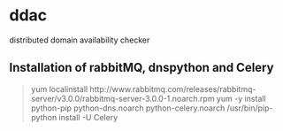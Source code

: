 ddac
====

distributed domain availability checker

## Installation of rabbitMQ, dnspython and Celery

<blockquote>
yum localinstall http://www.rabbitmq.com/releases/rabbitmq-server/v3.0.0/rabbitmq-server-3.0.0-1.noarch.rpm
yum -y install python-pip python-dns.noarch python-celery.noarch
/usr/bin/pip-python install -U Celery
</blockquote>